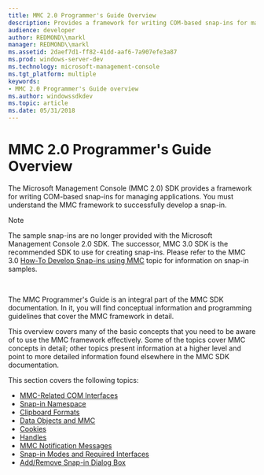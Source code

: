 ```yaml
---
title: MMC 2.0 Programmer's Guide Overview
description: Provides a framework for writing COM-based snap-ins for managing applications.
audience: developer
author: REDMOND\\markl
manager: REDMOND\\markl
ms.assetid: 2daef7d1-ff82-41dd-aaf6-7a907efe3a87
ms.prod: windows-server-dev
ms.technology: microsoft-management-console
ms.tgt_platform: multiple
keywords:
- MMC 2.0 Programmer's Guide overview
ms.author: windowssdkdev
ms.topic: article
ms.date: 05/31/2018
---
```


# MMC 2.0 Programmer's Guide Overview

The Microsoft Management Console (MMC 2.0) SDK provides a framework for writing COM-based snap-ins for managing applications. You must understand the MMC framework to successfully develop a snap-in.

> [!Note]  
> The sample snap-ins are no longer provided with the Microsoft Management Console 2.0 SDK. The successor, MMC 3.0 SDK is the recommended SDK to use for creating snap-ins. Please refer to the MMC 3.0 [How-To Develop Snap-ins using MMC](https://msdn.microsoft.com/windows/desktop/a335f609-a929-449a-86f6-29ac7c227709) topic for information on snap-in samples.

 

The MMC Programmer's Guide is an integral part of the MMC SDK documentation. In it, you will find conceptual information and programming guidelines that cover the MMC framework in detail.

This overview covers many of the basic concepts that you need to be aware of to use the MMC framework effectively. Some of the topics cover MMC concepts in detail; other topics present information at a higher level and point to more detailed information found elsewhere in the MMC SDK documentation.

This section covers the following topics:

-   [MMC-Related COM Interfaces](mmc-related-com-interfaces.md)
-   [Snap-in Namespace](snap-in-namespace.md)
-   [Clipboard Formats](clipboard-formats.md)
-   [Data Objects and MMC](data-objects-and-mmc.md)
-   [Cookies](cookies.md)
-   [Handles](handles.md)
-   [MMC Notification Messages](mmc-notification-messages.md)
-   [Snap-in Modes and Required Interfaces](snap-in-modes-and-required-interfaces.md)
-   [Add/Remove Snap-in Dialog Box](add-remove-snap-in-dialog-box.md)

 

 




